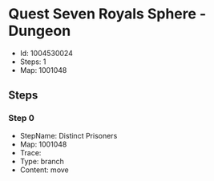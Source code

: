 # Quest Seven Royals Sphere - Dungeon

- Id: 1004530024
- Steps: 1
- Map: 1001048

## Steps

### Step 0
- StepName:  Distinct Prisoners
- Map:  1001048
- Trace:  
- Type:  branch
- Content:  move


